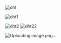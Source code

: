 

![dht](https://github.com/malekzitouni/DHT22-STM32/assets/112777865/827a195c-abce-42b8-85a9-29b50b3780b1)


![dht1](https://github.com/malekzitouni/DHT22-STM32/assets/112777865/0715ef4a-d37c-439b-ae4f-51c890f1214d)

![dht2](https://github.com/malekzitouni/DHT22-STM32/assets/112777865/1e458760-44b3-4d3e-9aee-e7b99e4a8eb6)
![dht22](https://github.com/malekzitouni/DHT22-STM32/assets/112777865/db0f0798-c366-4d16-9855-b8854b0bbb5a)

![Uploading image.png…]()

